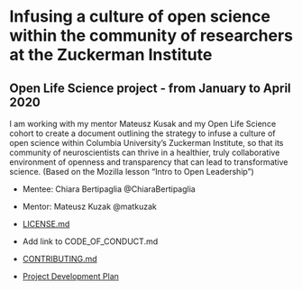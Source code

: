 # Infusing a culture of open science within the community of researchers at the Zuckerman Institute
## Open Life Science project - from January to April 2020 

I am working with my mentor Mateusz Kusak and my Open Life Science cohort to create a document outlining the strategy to infuse a culture of open science within Columbia University’s Zuckerman Institute, so that its community of neuroscientists can thrive in a healthier, truly collaborative environment of openness and transparency that can lead to transformative science. (Based on the Mozilla lesson “Intro to Open Leadership”)
* Mentee: Chiara Bertipaglia @ChiaraBertipaglia
* Mentor: Mateusz Kuzak @matkuzak


* [LICENSE.md](https://github.com/ChiaraBertipaglia/Infusing-a-culture-of-open-science-within-the-community-of-researchers-at-the-Zuck/blob/master/LICENSE.md)
* Add link to CODE_OF_CONDUCT.md
* [CONTRIBUTING.md](https://github.com/ChiaraBertipaglia/Infusing-a-culture-of-open-science-within-the-community-of-researchers-at-the-Zuck/blob/master/CONTRIBUTING.md)
* [Project Development Plan](./Project_Development_Plan.html)
